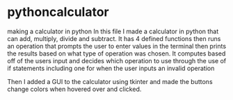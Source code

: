 # pythoncalculator
making a calculator in python
In this file I made a calculator in python that can add, multiply, divide and subtract.
It has 4 defined functions then runs an operation that prompts the user to enter values
in the terminal then prints the results based on what type of operation was chosen. It 
computes based off of the users input and decides which operation to use through the use 
of if statements including one for when the user inputs an invalid operation

Then I added a GUI to the calculator using tkinter and made the buttons change colors when hovered over and clicked.

